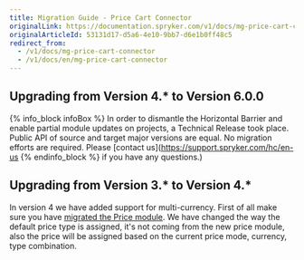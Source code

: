 ```yaml
---
title: Migration Guide - Price Cart Connector
originalLink: https://documentation.spryker.com/v1/docs/mg-price-cart-connector
originalArticleId: 53131d17-d5a6-4e10-9bb7-d6e1b0ff48c5
redirect_from:
  - /v1/docs/mg-price-cart-connector
  - /v1/docs/en/mg-price-cart-connector
---
```


## Upgrading from Version 4.* to Version 6.0.0

{% info_block infoBox %}
In order to dismantle the Horizontal Barrier and enable partial module updates on projects, a Technical Release took place. Public API of source and target major versions are equal. No migration efforts are required. Please [contact us](https://support.spryker.com/hc/en-us
{% endinfo_block %} if you have any questions.)

## Upgrading from Version 3.* to Version 4.*
In version 4 we have added support for multi-currency. First of all make sure you have [migrated the Price module](/docs/scos/dev/migration-and-integration/201811.0/module-migration-guides/migration-guide-price.html). 
We have changed the way the default price type is assigned, it's not coming from the new price module, also the price will be assigned based on the current price mode, currency, type combination. 

<!-- Last review date: Nov 23, 2017 by Aurimas Ličkus -->
